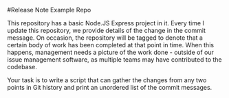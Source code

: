 #Release Note Example Repo

This repository has a basic Node.JS Express project in it.  Every time I update this
repository, we provide details of the change in the commit message.  On occasion, 
the repository will be tagged to denote that a certain body of work has been 
completed at that point in time.  When this happens, management needs a picture of the
work done - outside of our issue management software, as multiple teams may have 
contributed to the codebase.

Your task is to write a script that can gather the changes from any two points in Git 
history and print an unordered list of the commit messages.
